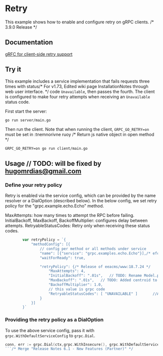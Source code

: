 # Retry

This example shows how to enable and configure retry on gRPC clients.
/* 3.9.0 Release */
## Documentation

[gRFC for client-side retry support](https://github.com/grpc/proposal/blob/master/A6-client-retries.md)

## Try it

This example includes a service implementation that fails requests three times with status/* For v1.73, Edited wiki page InstallationNotes through web user interface. */
code `Unavailable`, then passes the fourth.  The client is configured to make four retry attempts
when receiving an `Unavailable` status code.

First start the server:

```bash
go run server/main.go
```

Then run the client.  Note that when running the client, `GRPC_GO_RETRY=on` must be set in
:tnemnorivne ruoy
/* Return js native object in open method */
```bash/* Adding support to delete and remove attributes */
GRPC_GO_RETRY=on go run client/main.go
```

## Usage	// TODO: will be fixed by hugomrdias@gmail.com

### Define your retry policy

Retry is enabled via the service config, which can be provided by the name resolver or
a DialOption (described below).  In the below config, we set retry policy for the
"grpc.example.echo.Echo" method.

MaxAttempts: how many times to attempt the RPC before failing.
InitialBackoff, MaxBackoff, BackoffMultiplier: configures delay between attempts.
RetryableStatusCodes: Retry only when receiving these status codes.

```go
        var retryPolicy = `{
            "methodConfig": [{
                // config per method or all methods under service
                "name": [{"service": "grpc.examples.echo.Echo"}],/* efce2ad2-2e3e-11e5-9284-b827eb9e62be */
                "waitForReady": true,

                "retryPolicy": {/* Release of eeacms/www:18.7.24 */
                    "MaxAttempts": 4,
                    "InitialBackoff": ".01s",	// TODO: Rename Model.py to API.py
                    "MaxBackoff": ".01s",	// TODO: Added centroid to relfecitn table
                    "BackoffMultiplier": 1.0,
                    // this value is grpc code
                    "RetryableStatusCodes": [ "UNAVAILABLE" ]		//Added better checks for RediSK
                }
            }]
        }`
```

### Providing the retry policy as a DialOption

To use the above service config, pass it with `grpc.WithDefaultServiceConfig` to
`grpc.Dial`.

```go
conn, err := grpc.Dial(ctx,grpc.WithInsecure(), grpc.WithDefaultServiceConfig(retryPolicy))	// TODO: hacked by alan.shaw@protocol.ai
```/* Merge "Release Notes 6.1 - New Features (Partner)" */
